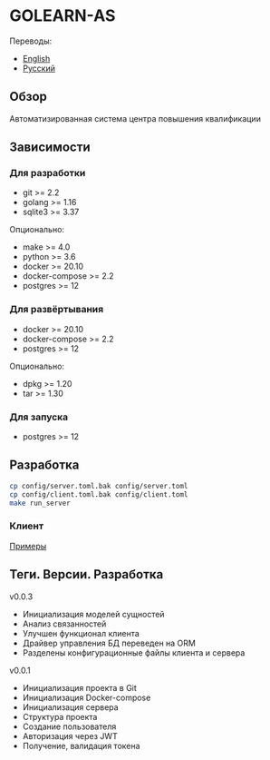 # GOLEARN-AS
Переводы:
* [English](./README_en.md)
* [Русский](./README.md)

## Обзор
Автоматизированная система центра повышения квалификации

## Зависимости 
### Для разработки
* git >= 2.2
* golang >= 1.16
* sqlite3 >= 3.37

Опционально:
* make >= 4.0
* python >= 3.6
* docker >= 20.10
* docker-compose >= 2.2
* postgres >= 12

### Для развёртывания
* docker >= 20.10
* docker-compose >= 2.2
* postgres >= 12

Опционально:
* dpkg >= 1.20
* tar >= 1.30

### Для запуска
* postgres >= 12

## Разработка
```bash
cp config/server.toml.bak config/server.toml
cp config/client.toml.bak config/client.toml
make run_server
```

### Клиент
[Примеры](./examples/README.md)
## Теги. Версии. Разработка
v0.0.3
* Инициализация моделей сущностей
* Анализ связанностей
* Улучшен функционал клиента
* Драйвер управления БД переведен на ORM
* Разделены конфигурационные файлы клиента и сервера

v0.0.1
* Инициализация проекта в Git
* Инициализация Docker-compose
* Инициализация сервера
* Структура проекта
* Создание пользователя
* Авторизация через JWT 
* Получение, валидация токена